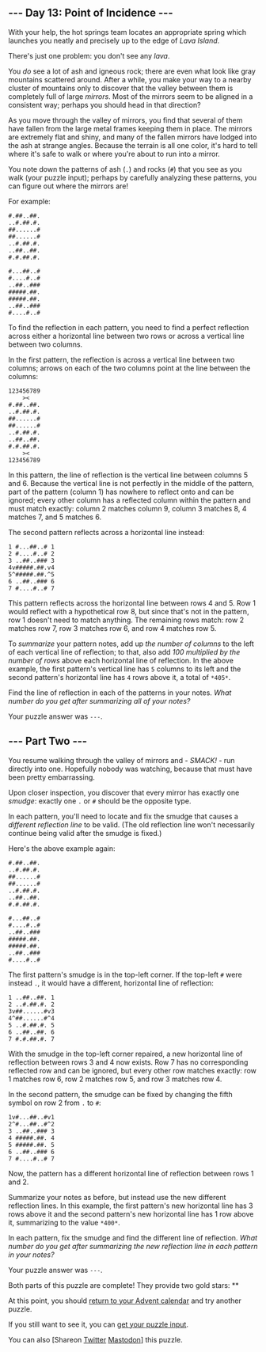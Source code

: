 \--- Day 13: Point of Incidence ---
----------

With your help, the hot springs team locates an appropriate spring which launches you neatly and precisely up to the edge of *Lava Island*.

There's just one problem: you don't see any *lava*.

You *do* see a lot of ash and igneous rock; there are even what look like gray mountains scattered around. After a while, you make your way to a nearby cluster of mountains only to discover that the valley between them is completely full of large *mirrors*. Most of the mirrors seem to be aligned in a consistent way; perhaps you should head in that direction?

As you move through the valley of mirrors, you find that several of them have fallen from the large metal frames keeping them in place. The mirrors are extremely flat and shiny, and many of the fallen mirrors have lodged into the ash at strange angles. Because the terrain is all one color, it's hard to tell where it's safe to walk or where you're about to run into a mirror.

You note down the patterns of ash (`.`) and rocks (`#`) that you see as you walk (your puzzle input); perhaps by carefully analyzing these patterns, you can figure out where the mirrors are!

For example:

```
#.##..##.
..#.##.#.
##......#
##......#
..#.##.#.
..##..##.
#.#.##.#.

#...##..#
#....#..#
..##..###
#####.##.
#####.##.
..##..###
#....#..#

```

To find the reflection in each pattern, you need to find a perfect reflection across either a horizontal line between two rows or across a vertical line between two columns.

In the first pattern, the reflection is across a vertical line between two columns; arrows on each of the two columns point at the line between the columns:

```
123456789
    ><   
#.##..##.
..#.##.#.
##......#
##......#
..#.##.#.
..##..##.
#.#.##.#.
    ><   
123456789

```

In this pattern, the line of reflection is the vertical line between columns 5 and 6. Because the vertical line is not perfectly in the middle of the pattern, part of the pattern (column 1) has nowhere to reflect onto and can be ignored; every other column has a reflected column within the pattern and must match exactly: column 2 matches column 9, column 3 matches 8, 4 matches 7, and 5 matches 6.

The second pattern reflects across a horizontal line instead:

```
1 #...##..# 1
2 #....#..# 2
3 ..##..### 3
4v#####.##.v4
5^#####.##.^5
6 ..##..### 6
7 #....#..# 7

```

This pattern reflects across the horizontal line between rows 4 and 5. Row 1 would reflect with a hypothetical row 8, but since that's not in the pattern, row 1 doesn't need to match anything. The remaining rows match: row 2 matches row 7, row 3 matches row 6, and row 4 matches row 5.

To *summarize* your pattern notes, add up *the number of columns* to the left of each vertical line of reflection; to that, also add *100 multiplied by the number of rows* above each horizontal line of reflection. In the above example, the first pattern's vertical line has `5` columns to its left and the second pattern's horizontal line has `4` rows above it, a total of `*405*`.

Find the line of reflection in each of the patterns in your notes. *What number do you get after summarizing all of your notes?*

Your puzzle answer was `---`.

\--- Part Two ---
----------

You resume walking through the valley of mirrors and - *SMACK!* - run directly into one. Hopefully nobody was watching, because that must have been pretty embarrassing.

Upon closer inspection, you discover that every mirror has exactly one *smudge*: exactly one `.` or `#` should be the opposite type.

In each pattern, you'll need to locate and fix the smudge that causes a *different reflection line* to be valid. (The old reflection line won't necessarily continue being valid after the smudge is fixed.)

Here's the above example again:

```
#.##..##.
..#.##.#.
##......#
##......#
..#.##.#.
..##..##.
#.#.##.#.

#...##..#
#....#..#
..##..###
#####.##.
#####.##.
..##..###
#....#..#

```

The first pattern's smudge is in the top-left corner. If the top-left `#` were instead `.`, it would have a different, horizontal line of reflection:

```
1 ..##..##. 1
2 ..#.##.#. 2
3v##......#v3
4^##......#^4
5 ..#.##.#. 5
6 ..##..##. 6
7 #.#.##.#. 7

```

With the smudge in the top-left corner repaired, a new horizontal line of reflection between rows 3 and 4 now exists. Row 7 has no corresponding reflected row and can be ignored, but every other row matches exactly: row 1 matches row 6, row 2 matches row 5, and row 3 matches row 4.

In the second pattern, the smudge can be fixed by changing the fifth symbol on row 2 from `.` to `#`:

```
1v#...##..#v1
2^#...##..#^2
3 ..##..### 3
4 #####.##. 4
5 #####.##. 5
6 ..##..### 6
7 #....#..# 7

```

Now, the pattern has a different horizontal line of reflection between rows 1 and 2.

Summarize your notes as before, but instead use the new different reflection lines. In this example, the first pattern's new horizontal line has 3 rows above it and the second pattern's new horizontal line has 1 row above it, summarizing to the value `*400*`.

In each pattern, fix the smudge and find the different line of reflection. *What number do you get after summarizing the new reflection line in each pattern in your notes?*

Your puzzle answer was `---`.

Both parts of this puzzle are complete! They provide two gold stars: \*\*

At this point, you should [return to your Advent calendar](/2023) and try another puzzle.

If you still want to see it, you can [get your puzzle input](13/input).

You can also [Shareon [Twitter](https://twitter.com/intent/tweet?text=I%27ve+completed+%22Point+of+Incidence%22+%2D+Day+13+%2D+Advent+of+Code+2023&url=https%3A%2F%2Fadventofcode%2Ecom%2F2023%2Fday%2F13&related=ericwastl&hashtags=AdventOfCode) [Mastodon](javascript:void(0);)] this puzzle.